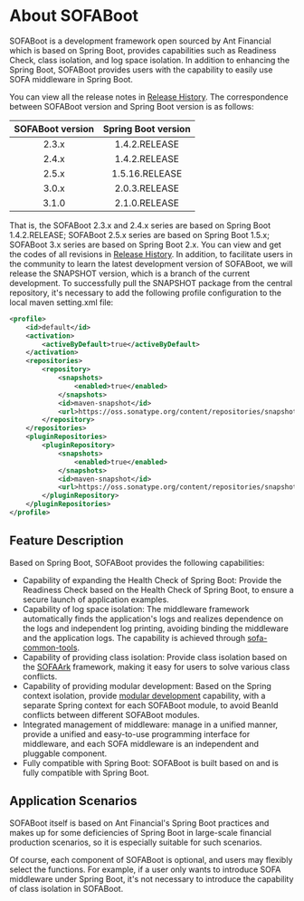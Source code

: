 # About SOFABoot

SOFABoot is a development framework open sourced by Ant Financial which is based on Spring Boot, provides capabilities such as Readiness Check, class isolation, and log space isolation. In addition to enhancing the Spring Boot, SOFABoot provides users with the capability to easily use SOFA middleware in Spring Boot.

You can view all the release notes in [Release History](https://github.com/sofastack/sofa-boot/releases). The correspondence between SOFABoot version and Spring Boot version is as follows:

|SOFABoot version| Spring Boot version|
|:---:|:---:|
|2.3.x|1.4.2.RELEASE|
|2.4.x|1.4.2.RELEASE|
|2.5.x|1.5.16.RELEASE|
|3.0.x|2.0.3.RELEASE|
|3.1.0|2.1.0.RELEASE|

That is, the SOFABoot 2.3.x and 2.4.x series are based on Spring Boot 1.4.2.RELEASE; SOFABoot 2.5.x series are based on Spring Boot 1.5.x; SOFABoot 3.x series are based on Spring Boot 2.x. You can view and get the codes of all revisions in [Release History](https://github.com/sofastack/sofa-boot/releases). In addition, to facilitate users in the community to learn the latest development version of SOFABoot, we will release the SNAPSHOT version, which is a branch of the current development. To successfully pull the SNAPSHOT package from the central repository, it's necessary to add the following profile configuration to the local maven setting.xml file:

```xml
<profile>
    <id>default</id>
    <activation>
        <activeByDefault>true</activeByDefault>
    </activation>
    <repositories>
        <repository>
            <snapshots>
                <enabled>true</enabled>
            </snapshots>
            <id>maven-snapshot</id>
            <url>https://oss.sonatype.org/content/repositories/snapshots</url>
        </repository>
    </repositories>
    <pluginRepositories>
        <pluginRepository>
            <snapshots>
                <enabled>true</enabled>
            </snapshots>
            <id>maven-snapshot</id>
            <url>https://oss.sonatype.org/content/repositories/snapshots</url>
        </pluginRepository>
    </pluginRepositories>
</profile>
```

## Feature Description

Based on Spring Boot, SOFABoot provides the following capabilities:

* Capability of expanding the Health Check of Spring Boot: Provide the Readiness Check based on the Health Check of Spring Boot, to ensure a secure launch of application examples.
* Capability of log space isolation: The middleware framework automatically finds the application's logs and realizes dependence on the logs and independent log printing, avoiding binding the middleware and the application logs. The capability is achieved through [sofa-common-tools](https://github.com/sofastack/sofa-common-tools).
* Capability of providing class isolation: Provide class isolation based on the [SOFAArk](https://github.com/sofastack/sofa-Ark) framework, making it easy for users to solve various class conflicts.
* Capability of providing modular development: Based on the Spring context isolation, provide [modular development](./Modular-Development) capability, with a separate Spring context for each SOFABoot module, to avoid BeanId conflicts between different SOFABoot modules.
* Integrated management of middleware: manage in a unified manner, provide a unified and easy-to-use programming interface for middleware, and each SOFA middleware is an independent and pluggable component.
* Fully compatible with Spring Boot: SOFABoot is built based on and is fully compatible with Spring Boot.

## Application Scenarios

SOFABoot itself is based on Ant Financial's Spring Boot practices and makes up for some deficiencies of Spring Boot in large-scale financial production scenarios, so it is especially suitable for such scenarios.

Of course, each component of SOFABoot is optional, and users may flexibly select the functions. For example, if a user only wants to introduce SOFA middleware under Spring Boot, it's not necessary to introduce the capability of class isolation in SOFABoot.
